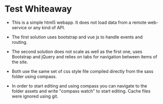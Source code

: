 # Test Whiteaway

- This is a simple html5 webapp. It does not load data from a remote web-service or any kind of API.

- The first solution uses bootstrap and vue js to handle events and routing.

- The second solution does not scale as well as the first one, uses Bootstrap and jQuery and relies on tabs for navigation between items of the site.

- Both use the same set of css style file compiled directly from the sass folder using compass. 

- In order to start editing and using compass you can navigate to the folder assets and write "compass watch" to start editing. Cache files were ignored using git.